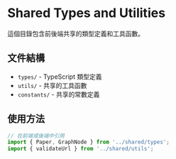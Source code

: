# Shared Types and Utilities

這個目錄包含前後端共享的類型定義和工具函數。

## 文件結構

- `types/` - TypeScript 類型定義
- `utils/` - 共享的工具函數
- `constants/` - 共享的常數定義

## 使用方法

```typescript
// 在前端或後端中引用
import { Paper, GraphNode } from '../shared/types';
import { validateUrl } from '../shared/utils';
```
